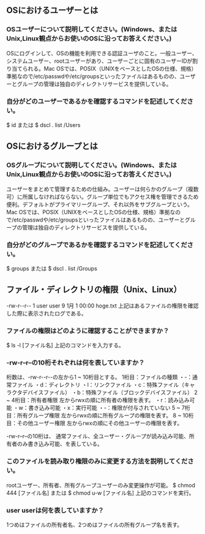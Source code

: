 ## OSにおけるユーザーとは
### OSユーザーについて説明してください。(Windows、またはUnix,Linux観点からお使いのOSに沿ってお答えください。)
OSにログインして、OSの機能を利用できる認証ユーザのこと。一般ユーザー、システムユーザー、rootユーザーがあり、ユーザーごとに固有のユーザーIDが割り当てられる。Mac OSでは、POSIX（UNIXをベースとしたOSの仕様、規格）準拠なので/etc/passwdや/etc/groupsといったファイルはあるものの、ユーザーとグループの管理は独自のディレクトリサービスを提供している。
### 自分がどのユーザーであるかを確認するコマンドを記述してください。
$ id
または
$ dscl . list /Users

## OSにおけるグループとは
### OSグループについて説明してください。(Windows、またはUnix,Linux観点からお使いのOSに沿ってお答えください。)
ユーザーをまとめて管理するための仕組み。ユーザーは何らかのグループ（複数可）に所属しなければならない。グループ単位でもアクセス権を管理できるため便利。デフォルトがプライマリーグループ、それ以外をサブグループという。Mac OSでは、POSIX（UNIXをベースとしたOSの仕様、規格）準拠なので/etc/passwdや/etc/groupsといったファイルはあるものの、ユーザーとグループの管理は独自のディレクトリサービスを提供している。
### 自分がどのグループであるかを確認するコマンドを記述してください。
$ groups
または
$ dscl . list /Groups

## ファイル・ディレクトリの権限（Unix、Linux）
-rw-r--r--  1 user user      9  1月 1 00:00 hoge.txt
上記はあるファイルの権限を確認した際に表示されたログである。
### ファイルの権限はどのように確認することができますか？
$ ls -l [ファイル名]
上記のコマンドを入力する。
### -rw-r–r–の10桁それぞれは何を表していますか？
桁数は、-rw-r--r--の左から1 ~ 10桁目とする。
1桁目：ファイルの種類
・-：通常ファイル
・d：ディレクトリ
・l：リンクファイル
・c：特殊ファイル（キャラクタデバイスファイル）
・b：特殊ファイル（ブロックデバイスファイル）
2 ~ 4桁目：所有者権限
左からrwxの順に所有者の権限を表す。
・r：読み込み可能
・w：書き込み可能
・x：実行可能
・-：権限が付与されていない
5 ~ 7桁目：所有グループ権限
左からrwxの順に所有グループの権限を表す。
8 ~ 10桁目：その他ユーザー権限
左からrwxの順にその他ユーザーの権限を表す。

-rw-r–r–の10桁は、
通常ファイル、全ユーザー・グループが読み込み可能、所有者のみ書き込み可能、を表している。

### このファイルを読み取り権限のみに変更する方法を説明してください。
rootユーザー、所有者、所有グループユーザーのみ変更操作が可能。
$ chmod 444 [ファイル名]
または
$ chmod u-w [ファイル名]
上記のコマンドを実行。

### user userは何を表していますか？
1つめはファイルの所有者名、2つめはファイルの所有グループ名を表す。
